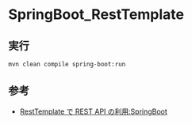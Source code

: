 # SpringBoot_RestTemplate

## 実行

``` bash
mvn clean compile spring-boot:run
```

## 参考

- [RestTemplate で REST API の利用:SpringBoot](https://spring.pleiades.io/guides/gs/consuming-rest/)